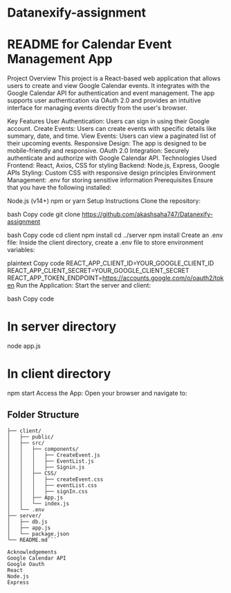 # Datanexify-assignment

# README for Calendar Event Management App
Project Overview
This project is a React-based web application that allows users to create and view Google Calendar events. It integrates with the Google Calendar API for authentication and event management. The app supports user authentication via OAuth 2.0 and provides an intuitive interface for managing events directly from the user's browser.

Key Features
User Authentication: Users can sign in using their Google account.
Create Events: Users can create events with specific details like summary, date, and time.
View Events: Users can view a paginated list of their upcoming events.
Responsive Design: The app is designed to be mobile-friendly and responsive.
OAuth 2.0 Integration: Securely authenticate and authorize with Google Calendar API.
Technologies Used
Frontend: React, Axios, CSS for styling
Backend: Node.js, Express, Google APIs
Styling: Custom CSS with responsive design principles
Environment Management: .env for storing sensitive information
Prerequisites
Ensure that you have the following installed:

Node.js (v14+)
npm or yarn
Setup Instructions
Clone the repository:

bash
Copy code
git clone https://github.com/akashsaha747/Datanexify-assignment


bash
Copy code
cd client
npm install
cd ../server
npm install
Create an .env file: Inside the client directory, create a .env file to store environment variables:

plaintext
Copy code
REACT_APP_CLIENT_ID=YOUR_GOOGLE_CLIENT_ID
REACT_APP_CLIENT_SECRET=YOUR_GOOGLE_CLIENT_SECRET
REACT_APP_TOKEN_ENDPOINT=https://accounts.google.com/o/oauth2/token
Run the Application: Start the server and client:

bash
Copy code
# In server directory
node app.js

# In client directory
npm start
Access the App: Open your browser and navigate to:

## Folder Structure
```calendar-event-app/
├── client/
│   ├── public/
│   ├── src/
│   │   ├── components/
│   │   │   ├── CreateEvent.js
│   │   │   ├── EventList.js
│   │   │   ├── Signin.js
│   │   ├── CSS/
│   │   │   ├── createEvent.css
│   │   │   ├── eventList.css
│   │   │   ├── signIn.css
│   │   ├── App.js
│   │   └── index.js
│   └── .env
├── server/
│   ├── db.js
│   ├── app.js
│   └── package.json
└── README.md```

Acknowledgements
Google Calendar API
Google Oauth
React
Node.js
Express